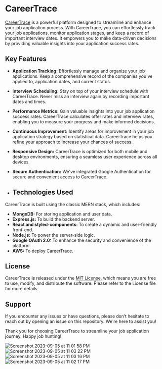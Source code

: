 # CareerTrace

[CareerTrace](https://careertrace.ca/) is a powerful platform designed to streamline and enhance your job application process. 
With CareerTrace, you can effortlessly track your job applications, monitor application stages, and keep a record of important interview dates. 
It empowers you to make data-driven decisions by providing valuable insights into your application success rates.

## Key Features

- **Application Tracking:** Effortlessly manage and organize your job applications. Keep a comprehensive record of the companies you've applied to, application dates, and current status.

- **Interview Scheduling:** Stay on top of your interview schedule with CareerTrace. Never miss an interview again by recording important dates and times.

- **Performance Metrics:** Gain valuable insights into your job application success rates. CareerTrace calculates offer rates and interview rates, enabling you to measure your progress and make informed decisions.

- **Continuous Improvement:** Identify areas for improvement in your job application strategy based on statistical data. CareerTrace helps you refine your approach to increase your chances of success.

- **Responsive Design:** CareerTrace is optimized for both mobile and desktop environments, ensuring a seamless user experience across all devices.

- **Secure Authentication:** We've integrated Google Authentication for secure and convenient access to CareerTrace.

- ## Technologies Used

CareerTrace is built using the classic MERN stack, which includes:

- **MongoDB:** For storing application and user data.
- **Express.js:** To build the backend server.
- **React and styled-components:** To create a dynamic and user-friendly front-end.
- **Node.js:** To power the server-side logic.
- **Google OAuth 2.0:** To enhance the security and convenience of the platform.
- **AWS:** To deploy CareerTrace.
  
## License

CareerTrace is released under the [MIT License](LICENSE), which means you are free to use, modify, and distribute the software. Please refer to the License file for more details.

## Support

If you encounter any issues or have questions, please don't hesitate to reach out by opening an issue on this repository. We're here to assist you!

Thank you for choosing CareerTrace to streamline your job application journey. Happy job hunting!

![Screenshot 2023-09-05 at 11 01 58 PM](https://github.com/michaelzixizhou/CareerTrace/assets/40130483/95f3c3c9-1220-46a9-badd-6be8e8c88138)
![Screenshot 2023-09-05 at 11 03 22 PM](https://github.com/michaelzixizhou/CareerTrace/assets/40130483/9542e3e8-2961-46c9-b661-5092be0d3ce5)
![Screenshot 2023-09-05 at 11 03 16 PM](https://github.com/michaelzixizhou/CareerTrace/assets/40130483/44a63492-53ed-4908-bd73-02a2fc1545a0)
![Screenshot 2023-09-05 at 11 02 17 PM](https://github.com/michaelzixizhou/CareerTrace/assets/40130483/4553d883-2672-4d0c-813d-83986083272b)
